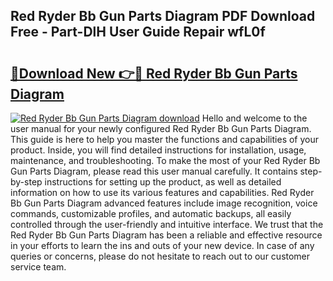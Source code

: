 ## Red Ryder Bb Gun Parts Diagram PDF Download Free - Part-DlH User Guide Repair wfL0f

# <h2><a href="http://dfivbyd.blite.top/?on=Red+Ryder+Bb+Gun+Parts+Diagram">🔗Download New 👉🔴 Red Ryder Bb Gun Parts Diagram</a></h2>

[![Red Ryder Bb Gun Parts Diagram download](https://i.imgur.com/lujVjoI.png)](http://dfivbyd.blite.top/?on=Red+Ryder+Bb+Gun+Parts+Diagram)
Hello and welcome to the user manual for your newly configured Red Ryder Bb Gun Parts Diagram. This guide is here to help you master the functions and capabilities of your product. Inside, you will find detailed instructions for installation, usage, maintenance, and troubleshooting. To make the most of your Red Ryder Bb Gun Parts Diagram, please read this user manual carefully. It contains step-by-step instructions for setting up the product, as well as detailed information on how to use its various features and capabilities. Red Ryder Bb Gun Parts Diagram advanced features include image recognition, voice commands, customizable profiles, and automatic backups, all easily controlled through the user-friendly and intuitive interface. We trust that the Red Ryder Bb Gun Parts Diagram has been a reliable and effective resource in your efforts to learn the ins and outs of your new device. In case of any queries or concerns, please do not hesitate to reach out to our customer service team.
